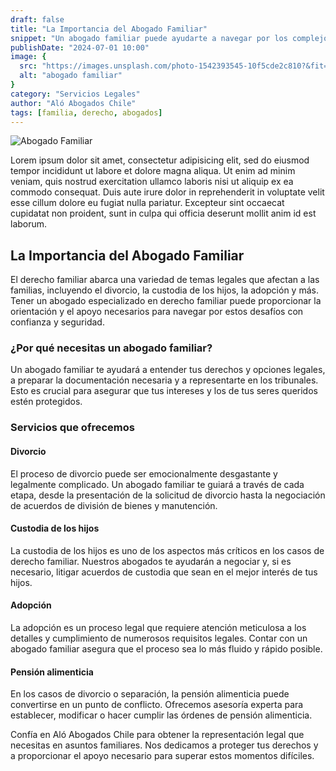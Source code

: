 ```yaml
---
draft: false
title: "La Importancia del Abogado Familiar"
snippet: "Un abogado familiar puede ayudarte a navegar por los complejos procesos legales relacionados con el divorcio, la custodia de los hijos y otros asuntos familiares."
publishDate: "2024-07-01 10:00"
image: {
  src: "https://images.unsplash.com/photo-1542393545-10f5cde2c810?&fit=crop&w=430&h=240",
  alt: "abogado familiar"
}
category: "Servicios Legales"
author: "Aló Abogados Chile"
tags: [familia, derecho, abogados]
---
```


![Abogado Familiar](https://images.unsplash.com/photo-1542393545-10f5cde2c810?&fit=crop&w=430&h=240)

Lorem ipsum dolor sit amet, consectetur adipisicing elit, sed do eiusmod tempor incididunt ut labore et dolore magna aliqua. Ut enim ad minim veniam, quis nostrud exercitation ullamco laboris nisi ut aliquip ex ea commodo consequat. Duis aute irure dolor in reprehenderit in voluptate velit esse cillum dolore eu fugiat nulla pariatur. Excepteur sint occaecat cupidatat non proident, sunt in culpa qui officia deserunt mollit anim id est laborum.

## La Importancia del Abogado Familiar

El derecho familiar abarca una variedad de temas legales que afectan a las familias, incluyendo el divorcio, la custodia de los hijos, la adopción y más. Tener un abogado especializado en derecho familiar puede proporcionar la orientación y el apoyo necesarios para navegar por estos desafíos con confianza y seguridad.

### ¿Por qué necesitas un abogado familiar?

Un abogado familiar te ayudará a entender tus derechos y opciones legales, a preparar la documentación necesaria y a representarte en los tribunales. Esto es crucial para asegurar que tus intereses y los de tus seres queridos estén protegidos.

### Servicios que ofrecemos

#### Divorcio

El proceso de divorcio puede ser emocionalmente desgastante y legalmente complicado. Un abogado familiar te guiará a través de cada etapa, desde la presentación de la solicitud de divorcio hasta la negociación de acuerdos de división de bienes y manutención.

#### Custodia de los hijos

La custodia de los hijos es uno de los aspectos más críticos en los casos de derecho familiar. Nuestros abogados te ayudarán a negociar y, si es necesario, litigar acuerdos de custodia que sean en el mejor interés de tus hijos.

#### Adopción

La adopción es un proceso legal que requiere atención meticulosa a los detalles y cumplimiento de numerosos requisitos legales. Contar con un abogado familiar asegura que el proceso sea lo más fluido y rápido posible.

#### Pensión alimenticia

En los casos de divorcio o separación, la pensión alimenticia puede convertirse en un punto de conflicto. Ofrecemos asesoría experta para establecer, modificar o hacer cumplir las órdenes de pensión alimenticia.

Confía en Aló Abogados Chile para obtener la representación legal que necesitas en asuntos familiares. Nos dedicamos a proteger tus derechos y a proporcionar el apoyo necesario para superar estos momentos difíciles.
